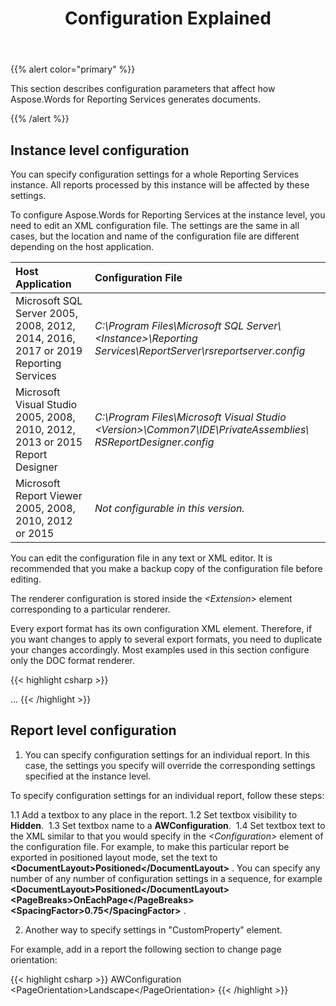 ﻿---
title: Configuration Explained
second_title: Aspose.Words for Reporting Services
articleTitle: Configuration Explained
linktitle: Configuration Explained
description: "Overview of configuration approaches for the Aspose.Words for Reporting Services."
type: docs
weight: 10
url: /reportingservices/configuration-explained/
---

{{% alert color="primary" %}}

This section describes configuration parameters that affect how Aspose.Words for Reporting Services generates documents.

{{% /alert %}}

## Instance level configuration

You can specify configuration settings for a whole Reporting Services instance. All reports processed by this instance will be affected by these settings.

To configure Aspose.Words for Reporting Services at the instance level, you need to edit an XML configuration file. The settings are the same in all cases, but the location and name of the configuration file are different depending on the host application.

|Host Application |Configuration File |
| :- | :- |
|Microsoft SQL Server 2005, 2008, 2012, 2014, 2016, 2017 or 2019 Reporting Services|*C:\Program Files\Microsoft SQL Server&#92;&lt;Instance&gt;\Reporting Services\ReportServer\rsreportserver.config* |
|Microsoft Visual Studio 2005, 2008, 2010, 2012, 2013 or 2015 Report Designer|*C:\Program Files\Microsoft Visual Studio &lt;Version&gt;\Common7\IDE\PrivateAssemblies\ RSReportDesigner.config* |
|Microsoft Report Viewer 2005, 2008, 2010, 2012 or 2015|*Not configurable in this version.* |
You can edit the configuration file in any text or XML editor. It is recommended that you make a backup copy of the configuration file before editing.

The renderer configuration is stored inside the *&lt;Extension&gt;* element corresponding to a particular renderer.

Every export format has its own configuration XML element. Therefore, if you want changes to apply to several export formats, you need to duplicate your changes accordingly. Most examples used in this section configure only the DOC format renderer.

{{< highlight csharp >}}
<!--This is an example of an empty configuration file.-->
<Render>
...
<Extension Name="AWDOC" Type="Aspose.Words.ReportingServices.DocRenderer,Aspose.Words.ReportingServices">
<!--Insert configuration elements for exporting to DOC here.-->
</Extension>
<Extension Name="AWRTF" Type="Aspose.Words.ReportingServices.RtfRenderer,Aspose.Words.ReportingServices">
<!--Insert configuration elements for exporting to RTF here.-->
</Extension>
<Extension Name="AWWML" Type="Aspose.Words.ReportingServices.WmlRenderer,Aspose.Words.ReportingServices">
<!--Insert configuration elements for exporting to WordML here.-->
</Extension>
<Extension Name="AWDOCX" Type="Aspose.Words.ReportingServices.DocxRenderer,Aspose.Words.ReportingServices">
<!--Insert configuration elements for exporting to OOXML here.-->
</Extension>
<Extension Name="AWHTML" Type="Aspose.Words.ReportingServices.HtmlRenderer,Aspose.Words.ReportingServices">
<!--Insert configuration elements for exporting to HTML here.-->
</Extension>
<Extension Name="AWMHTML" Type="Aspose.Words.ReportingServices.MhtmlRenderer,Aspose.Words.ReportingServices">
<!--Insert configuration elements for exporting to MHTML here.-->
</Extension>
<Extension Name="AWODT" Type="Aspose.Words.ReportingServices.OdtRenderer,Aspose.Words.ReportingServices">
<!--Insert configuration elements for exporting to ODT here.-->
</Extension>
<Extension Name="AWTXT" Type="Aspose.Words.ReportingServices.TxtRenderer,Aspose.Words.ReportingServices">
<!--Insert configuration elements for exporting to TXT here.-->
</Extension>
<Extension Name="AWXPS" Type="Aspose.Words.ReportingServices.XpsRenderer,Aspose.Words.ReportingServices">
<!--Insert configuration elements for exporting to XPS here.-->
</Extension>
<Extension Name="AWEPUB" Type="Aspose.Words.ReportingServices.EpubRenderer,Aspose.Words.ReportingServices">
<!--Insert configuration elements for exporting to EPUB here.-->
</Extension>
</Render>
{{< /highlight >}}

## Report level configuration

1. You can specify configuration settings for an individual report. In this case, the settings you specify will override the corresponding settings specified at the instance level.

To specify configuration settings for an individual report, follow these steps:

1.1 Add a textbox to any place in the report.
1.2 Set textbox visibility to **Hidden**. 
1.3 Set textbox name to a **AWConfiguration**. 
1.4 Set textbox text to the XML similar to that you would specify in the *&lt;Configuration&gt;* element of the configuration file. For example, to make this particular report be exported in positioned layout mode, set the text to **&lt;DocumentLayout&gt;Positioned&lt;/DocumentLayout&gt;** . You can specify any number of any number of configuration settings in a sequence, for example **&lt;DocumentLayout&gt;Positioned&lt;/DocumentLayout&gt;** **&lt;PageBreaks&gt;OnEachPage&lt;/PageBreaks&gt;&lt;SpacingFactor&gt;0.75&lt;/SpacingFactor&gt;** .

2. Another way to specify settings in "CustomProperty" element.

For example, add in a report the following section to change page orientation:

{{< highlight csharp >}}
<CustomProperties>
  <CustomProperty>
    <Name>AWConfiguration</Name>
    <Value>&lt;PageOrientation&gt;Landscape&lt;/PageOrientation&gt;</Value>
  </CustomProperty>
</CustomProperties>
{{< /highlight >}}
